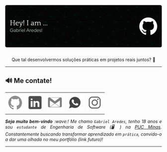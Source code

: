 

<div> <img align="center" alt="Header" src="img/githeader.png"/> </div> 

<br>
<div align="center">
  <p>Que tal desenvolvermos soluções práticas em projetos reais juntos? 🚀</p>
</div>

-----

<h2>🔊​​ Me contate!</h2>
<div align="center">
<table>
<tr>
 <td align="center" colspan="11"></td>
</tr> 
<tr>
  <td>
    <a href="https://github.com/ImGabrielAredes" target="_blank">
      <img src="img/icongit.png" width="50px" height="50px"/>
    </a>
  </td>
  <td>
    <a href="https://www.linkedin.com/in/gabrielaredes" target="_blank">
      <img src="img/iconlink.png" width="50px" height="50px"/>
    </a>
  </td>
  <td>
    <a href="mailto:gabrielaredes1@gmail.com" target="_blank">
      <img src="img/icongmail.png" width="50px" height="50px"/>
    </a>
  </td>
  <td>
    <a href="https://wa.me/5531981133139" target="_blank">
      <img src="img/whatsicon.png" width="50px" height="50px"/>
    </a>
  </td>
  <td>
    <a href="https://www.instagram.com/gabriels.aredes/" target="_blank">
      <img src="img/iconinsta.png" width="50px" height="50px"/>
    </a>
  </td>
</tr>
<tr>
 <td align="center" colspan="11"></td>
</tr> 
</table>
</div>

<div align="justify">
  <i>
    <b>Seja muito bem-vindo</b> :wave:!  
    Me chamo <code>Gabriel Aredes</code>, tenho 18 anos e sou 
    <code>estudante</code> de Engenharia de Software (🖥️) na 
    <a href="https://www.pucminas.br/" target="_blank">PUC Minas</a>.  
    Constantemente buscando transformar aprendizado em <code>prática</code>, 
    convido-o a dar uma olhada no meu portfólio (link futuro)!
  </i>
</div>

-----

